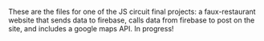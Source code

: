 These are the files for one of the JS circuit final projects: a faux-restaurant website that sends data to firebase, calls data from firebase to post on the site, and includes a google maps API. 
In progress!
